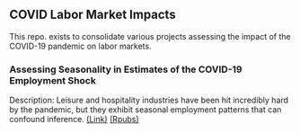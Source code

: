 ## COVID Labor Market Impacts
This repo. exists to consolidate various projects assessing the impact of the COVID-19 pandemic on labor markets.

### Assessing Seasonality in Estimates of the COVID-19 Employment Shock
Description: Leisure and hospitality industries have been hit incredibly hard by the pandemic, but they exhibit seasonal employment patterns that can confound inference. [(Link)](https://raw.githack.com/rcberg/covid-labor-market-impact/master/reports/presentations/monthly-seasonal-adjustment-presentation.html) [(Rpubs)](https://rpubs.com/rcberg/covid19_employment_effects_seasonal_adjustment)
